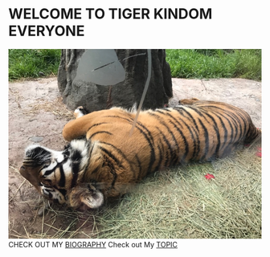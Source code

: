 # WELCOME TO TIGER KINDOM EVERYONE

![TIGER](TIGER.jpg)
 CHECK OUT MY [BIOGRAPHY](bio.md) 
 Check out My [TOPIC](topic.md)

